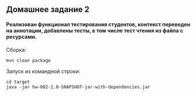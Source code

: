 ## Домашнее задание 2
#### Реализован функционал тестирования студентов, контекст переведен на аннотации, добавлены тесты, в том числе тест чтения из файла с ресурсами.

Сборка:
````
mvn clean package
````

Запуск из командной строки:
````
cd target
java -jar hw-002-1.0-SNAPSHOT-jar-with-dependencies.jar
````
